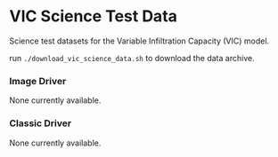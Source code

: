 # VIC Science Test Data
Science test datasets for the Variable Infiltration Capacity (VIC) model.

run `./download_vic_science_data.sh` to download the data archive.

### Image Driver

None currently available.

### Classic Driver

None currently available.

